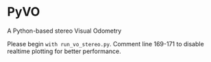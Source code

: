 # PyVO
A Python-based stereo Visual Odometry

Please begin `with run_vo_stereo.py`. Comment line 169-171 to disable realtime plotting for better performance.
